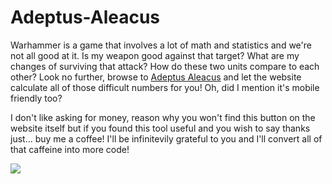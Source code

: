 # Adeptus-Aleacus
Warhammer is a game that involves a lot of math and statistics and we're not all good at it.
Is my weapon good against that target? What are my changes of surviving that attack? How do these two units compare to each other?
Look no further, browse to [Adeptus Aleacus](https://nyirsh.github.io/Adeptus-Aleacus) and let the website calculate all of those difficult numbers for you!
Oh, did I mention it's mobile friendly too?

I don't like asking for money, reason why you won't find this button on the website itself but if you found this tool useful and you wish to say thanks just... buy me a coffee! I'll be infinitevily grateful to you and I'll convert all of that caffeine into more code!

<a href="https://www.buymeacoffee.com/nyirsh"><img src="https://img.buymeacoffee.com/button-api/?text=Buy me a coffee&emoji=&slug=nyirsh&button_colour=5F7FFF&font_colour=ffffff&font_family=Cookie&outline_colour=000000&coffee_colour=FFDD00"></a>
